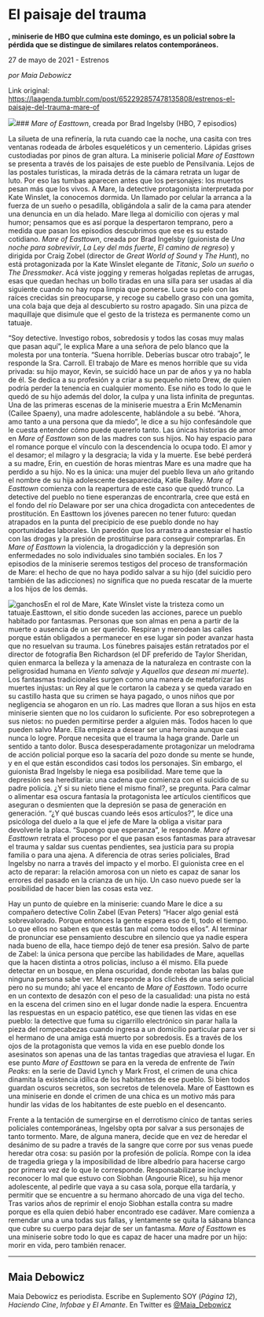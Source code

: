 # El paisaje del trauma

**, miniserie de HBO que culmina este domingo, es un policial sobre la pérdida que se distingue de similares relatos contemporáneos.**

27 de mayo de 2021 - Estrenos

_por Maia Debowicz_

Link original: https://laagenda.tumblr.com/post/652292857478135808/estrenos-el-paisaje-del-trauma-mare-of

![](https://64.media.tumblr.com/d32cbeef60d978a8e6f51b749ceab04e/98fcfdc80547a6b8-bf/s500x750/ea0299a6f924b306ee3197e5a265347466d50ba0.jpg)### *Mare of Easttown*, creada por Brad Ingelsby (HBO, 7 episodios)


La silueta de una refinería, la ruta cuando cae la noche, una casita con tres ventanas rodeada de árboles esqueléticos y un cementerio. Lápidas grises custodiadas por pinos de gran altura. La miniserie policial *Mare of Easttown* se presenta a través de los paisajes de este pueblo de Pensilvania. Lejos de las postales turísticas, la mirada detrás de la cámara retrata un lugar de luto. Por eso las tumbas aparecen antes que los personajes: los muertos pesan más que los vivos. A Mare, la detective protagonista interpretada por Kate Winslet, la conocemos dormida. Un llamado por celular la arranca a la fuerza de un sueño o pesadilla, obligándola a salir de la cama para atender una denuncia en un día helado. Mare llega al domicilio con ojeras y mal humor; pensamos que es así porque la despertaron temprano, pero a medida que pasan los episodios descubrimos que ese es su estado cotidiano. *Mare of Easttown*, creada por Brad Ingelsby (guionista de *Una noche para sobrevivir*, *La Ley del más fuerte*, *El camino de regreso*) y dirigida por Craig Zobel (director de *Great World of Sound* y *The Hunt*), no está protagonizada por la Kate Winslet elegante de *Titanic*, *Solo un sueño* o *The Dressmaker*. Acá viste jogging y remeras holgadas repletas de arrugas, esas que quedan hechas un bollo tiradas en una silla para ser usadas al día siguiente cuando no hay ropa limpia que ponerse. Luce su pelo con las raíces crecidas sin preocuparse, y recoge su cabello graso con una gomita, una cola baja que deja al descubierto su rostro apagado. Sin una pizca de maquillaje que disimule que el gesto de la tristeza es permanente como un tatuaje. 

“Soy detective. Investigo robos, sobredosis y todos las cosas muy malas que pasan aquí”, le explica Mare a una señora de pelo blanco que la molesta por una tontería. “Suena horrible. Deberías buscar otro trabajo”, le responde la Sra. Carroll. El trabajo de Mare es menos horrible que su vida privada: su hijo mayor, Kevin, se suicidó hace un par de años y ya no habla de él. Se dedica a su profesión y a criar a su pequeño nieto Drew, de quien podría perder la tenencia en cualquier momento. Ese niño es todo lo que le quedó de su hijo además del dolor, la culpa y una lista infinita de preguntas. Una de las primeras escenas de la miniserie muestra a Erin McMenamin (Cailee Spaeny), una madre adolescente, hablándole a su bebé. “Ahora, amo tanto a una persona que da miedo”, le dice a su hijo confesándole que le cuesta entender cómo puede quererlo tanto. Las únicas historias de amor en *Mare of Easttown* son de las madres con sus hijos. No hay espacio para el romance porque el vínculo con la descendencia lo ocupa todo. El amor y el desamor; el milagro y la desgracia; la vida y la muerte. Ese bebé perderá a su madre, Erin, en cuestión de horas mientras Mare es una madre que ha perdido a su hijo. No es la única: una mujer del pueblo lleva un año gritando el nombre de su hija adolescente desaparecida, Katie Bailey. *Mare of Easttown* comienza con la reapertura de este caso que quedó trunco. La detective del pueblo no tiene esperanzas de encontrarla, cree que está en el fondo del río Delaware por ser una chica drogadicta con antecedentes de prostitución. En Easttown los jóvenes parecen no tener futuro: quedan atrapados en la punta del precipicio de ese pueblo donde no hay oportunidades laborales. Un paredón que los arrastra a anestesiar el hastío con las drogas y la presión de prostituirse para conseguir comprarlas. En *Mare of Easttown* la violencia, la drogadicción y la depresión son enfermedades no solo individuales sino también sociales. En los 7 episodios de la miniserie seremos testigos del proceso de transformación de Mare: el hecho de que no haya podido salvar a su hijo (del suicidio pero también de las adicciones) no significa que no pueda rescatar de la muerte a los hijos de los demás. 

![ganchos](https://64.media.tumblr.com/404fdd46cbcbc286f977819d934a01ff/98fcfdc80547a6b8-8c/s500x750/860f7bc966c2889ec15d43c503a88b5257ec80ed.jpg)En el rol de Mare, Kate Winslet viste la tristeza como un tatuaje.Easttown, el sitio donde suceden las acciones, parece un pueblo habitado por fantasmas. Personas que son almas en pena a partir de la muerte o ausencia de un ser querido. Respiran y merodean las calles porque están obligados a permanecer en ese lugar sin poder avanzar hasta que no resuelvan su trauma. Los fúnebres paisajes están retratados por el director de fotografía Ben Richardson (el DF preferido de Taylor Sheridan, quien enmarca la belleza y la amenaza de la naturaleza en contraste con la peligrosidad humana en *Viento salvaje* y *Aquellos que desean mi muerte*). Los fantasmas tradicionales surgen como una manera de metaforizar las muertes injustas: un Rey al que le cortaron la cabeza y se queda varado en su castillo hasta que su crimen se haya pagado, o unos niños que por negligencia se ahogaron en un río. Las madres que lloran a sus hijos en esta miniserie sienten que no los cuidaron lo suficiente. Por eso sobreprotegen a sus nietos: no pueden permitirse perder a alguien más. Todos hacen lo que pueden salvo Mare. Ella empieza a desear ser una heroína aunque casi nunca lo logre. Porque necesita que el trauma la haga grande. Darle un sentido a tanto dolor. Busca desesperadamente protagonizar un melodrama de acción policial porque eso la sacaría del pozo donde su mente se hunde, y en el que están escondidos casi todos los personajes. Sin embargo, el guionista Brad Ingelsby le niega esa posibilidad. Mare teme que la depresión sea hereditaria: una cadena que comienza con el suicidio de su padre policía. ¿Y si su nieto tiene el mismo final?, se pregunta. Para calmar o alimentar esa oscura fantasía la protagonista lee artículos científicos que aseguran o desmienten que la depresión se pasa de generación en generación. “¿Y qué buscas cuando leés esos artículos?”, le dice una psicóloga del duelo a la que el jefe de Mare la obliga a visitar para devolverle la placa. “Supongo que esperanza”, le responde. *Mare of Easttown* retrata el proceso por el que pasan esos fantasmas para atravesar el trauma y saldar sus cuentas pendientes, sea justicia para su propia familia o para una ajena. A diferencia de otras series policiales, Brad Ingelsby no narra a través del impacto y el morbo. El guionista cree en el acto de reparar: la relación amorosa con un nieto es capaz de sanar los errores del pasado en la crianza de un hijo. Un caso nuevo puede ser la posibilidad de hacer bien las cosas esta vez. 

Hay un punto de quiebre en la miniserie: cuando Mare le dice a su compañero detective Colin Zabel (Evan Peters) “Hacer algo genial está sobrevalorado. Porque entonces la gente espera eso de ti, todo el tiempo. Lo que ellos no saben es que estás tan mal como todos ellos”. Al terminar de pronunciar ese pensamiento descubre en silencio que ya nadie espera nada bueno de ella, hace tiempo dejó de tener esa presión. Salvo de parte de Zabel: la única persona que percibe las habilidades de Mare, aquellas que la hacen distinta a otros policías, incluso a él mismo. Ella puede detectar en un bosque, en plena oscuridad, donde rebotan las balas que ninguna persona sabe ver. Mare responde a los clichés de una serie policial pero no su mundo; ahí yace el encanto de *Mare of Easttown*. Todo ocurre en un contexto de desazón con el peso de la casualidad: una pista no está en la escena del crimen sino en el lugar donde nadie la espera. Encuentra las respuestas en un espacio patético, ese que tienen las vidas en ese pueblo: la detective que fuma su cigarrillo electrónico sin parar halla la pieza del rompecabezas cuando ingresa a un domicilio particular para ver si el hermano de una amiga está muerto por sobredosis. Es a través de los ojos de la protagonista que vemos la vida en ese pueblo donde los asesinatos son apenas una de las tantas tragedias que atraviesa el lugar. En ese punto *Mare of Easttown* se para en la vereda de enfrente de *Twin Peaks*: en la serie de David Lynch y Mark Frost, el crimen de una chica dinamita la existencia idílica de los habitantes de ese pueblo. Si bien todos guardan oscuros secretos, son secretos de telenovela. Mare of Easttown es una miniserie en donde el crimen de una chica es un motivo más para hundir las vidas de los habitantes de este pueblo en el desencanto.

Frente a la tentación de sumergirse en el derrotismo cínico de tantas series policiales contemporáneas, Ingelsby opta por salvar a sus personajes de tanto tormento. Mare, de alguna manera, decide que en vez de heredar el desánimo de su padre a través de la sangre que corre por sus venas puede heredar otra cosa: su pasión por la profesión de policía. Rompe con la idea de tragedia griega y la imposibilidad de libre albedrío para hacerse cargo por primera vez de lo que le corresponde. Responsabilizarse incluye reconocer lo mal que estuvo con Siobhan (Angourie Rice), su hija menor adolescente, al pedirle que vaya a su casa sola, porque ella tardaría, y permitir que se encuentre a su hermano ahorcado de una viga del techo. Tras varios años de reprimir el enojo Siobhan estalla contra su madre porque es ella quien debió haber encontrado ese cadáver. Mare comienza a remendar una a una todas sus fallas, y lentamente se quita la sábana blanca que cubre su cuerpo para dejar de ser un fantasma. *Mare of Easttown* es una miniserie sobre todo lo que es capaz de hacer una madre por un hijo: morir en vida, pero también renacer. 

  




---

 Maia Debowicz
--------------

Maia Debowicz es periodista. Escribe en Suplemento SOY (*Página 12*), *Haciendo Cine*, *Infobae* y *El Amante*. En Twitter es [@Maia\_Debowicz](https://twitter.com/Maia_Debowicz?lang=es%E2%80%9D%0D%0Atarget=)

